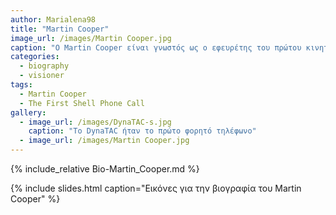 ```yaml
---
author: Marialena98
title: "Martin Cooper"
image_url: /images/Martin Cooper.jpg
caption: "Ο Martin Cooper είναι γνωστός ως ο εφευρέτης του πρώτου κινητού τηλεφώνου χειρός ο οποίος και ηγήθηκε της ομάδας που το ανέπτυξε και το έφερε στην αγορά το 1983."
categories:
  - biography
  - visioner
tags:
  - Martin Cooper
  - The First Shell Phone Call 
gallery:
  - image_url: /images/DynaTAC-s.jpg
    caption: "Το DynaTAC ήταν το πρώτο φορητό τηλέφωνο"
  - image_url: /images/Martin Cooper.jpg
---
```


{% include_relative Bio-Martin_Cooper.md %}

{% include slides.html caption="Εικόνες για την βιογραφία του Martin Cooper" %}
